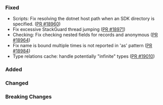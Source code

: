 ### Fixed

* Scripts: Fix resolving the dotnet host path when an SDK directory is specified. ([PR #18960](https://github.com/dotnet/fsharp/pull/18960))
* Fix excessive StackGuard thread jumping ([PR #18971](https://github.com/dotnet/fsharp/pull/18971))
* Checking: Fix checking nested fields for records and anonymous ([PR #18964](https://github.com/dotnet/fsharp/pull/18964))
* Fix name is bound multiple times is not reported in 'as' pattern ([PR #18984](https://github.com/dotnet/fsharp/pull/18984))
* Type relations cache: handle potentially "infinite" types ([PR #19010](https://github.com/dotnet/fsharp/pull/19010))

### Added

### Changed

### Breaking Changes